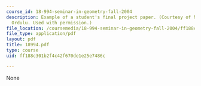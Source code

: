 ```yaml
---
course_id: 18-994-seminar-in-geometry-fall-2004
description: Example of a student's final project paper. (Courtesy of Nizameddin H.
  Ordulu. Used with permission.)
file_location: /coursemedia/18-994-seminar-in-geometry-fall-2004/ff188c301b2f4c42f670de1e25e7486c_18994.pdf
file_type: application/pdf
layout: pdf
title: 18994.pdf
type: course
uid: ff188c301b2f4c42f670de1e25e7486c

---
```

None